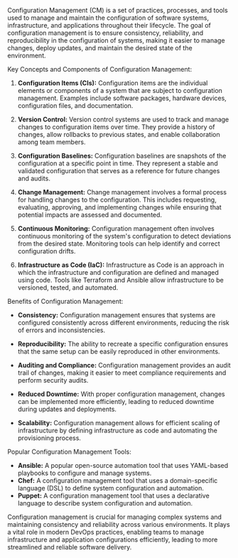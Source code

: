 Configuration Management (CM) is a set of practices, processes, and tools used to manage and maintain the configuration of software systems, infrastructure, and applications throughout their lifecycle. The goal of configuration management is to ensure consistency, reliability, and reproducibility in the configuration of systems, making it easier to manage changes, deploy updates, and maintain the desired state of the environment.

Key Concepts and Components of Configuration Management:

1.  **Configuration Items (CIs):** Configuration items are the individual elements or components of a system that are subject to configuration management. Examples include software packages, hardware devices, configuration files, and documentation.
    
2.  **Version Control:** Version control systems are used to track and manage changes to configuration items over time. They provide a history of changes, allow rollbacks to previous states, and enable collaboration among team members.
    
3.  **Configuration Baselines:** Configuration baselines are snapshots of the configuration at a specific point in time. They represent a stable and validated configuration that serves as a reference for future changes and audits.
    
4.  **Change Management:** Change management involves a formal process for handling changes to the configuration. This includes requesting, evaluating, approving, and implementing changes while ensuring that potential impacts are assessed and documented.
    
5.  **Continuous Monitoring:** Configuration management often involves continuous monitoring of the system's configuration to detect deviations from the desired state. Monitoring tools can help identify and correct configuration drifts.
    
6.  **Infrastructure as Code (IaC):** Infrastructure as Code is an approach in which the infrastructure and configuration are defined and managed using code. Tools like Terraform and Ansible allow infrastructure to be versioned, tested, and automated.
    

Benefits of Configuration Management:

-   **Consistency:** Configuration management ensures that systems are configured consistently across different environments, reducing the risk of errors and inconsistencies.
    
-   **Reproducibility:** The ability to recreate a specific configuration ensures that the same setup can be easily reproduced in other environments.
    
-   **Auditing and Compliance:** Configuration management provides an audit trail of changes, making it easier to meet compliance requirements and perform security audits.
    
-   **Reduced Downtime:** With proper configuration management, changes can be implemented more efficiently, leading to reduced downtime during updates and deployments.
    
-   **Scalability:** Configuration management allows for efficient scaling of infrastructure by defining infrastructure as code and automating the provisioning process.
    

Popular Configuration Management Tools:

-   **Ansible:** A popular open-source automation tool that uses YAML-based playbooks to configure and manage systems.
-   **Chef:** A configuration management tool that uses a domain-specific language (DSL) to define system configuration and automation.
-   **Puppet:** A configuration management tool that uses a declarative language to describe system configuration and automation.

Configuration management is crucial for managing complex systems and maintaining consistency and reliability across various environments. It plays a vital role in modern DevOps practices, enabling teams to manage infrastructure and application configurations efficiently, leading to more streamlined and reliable software delivery.